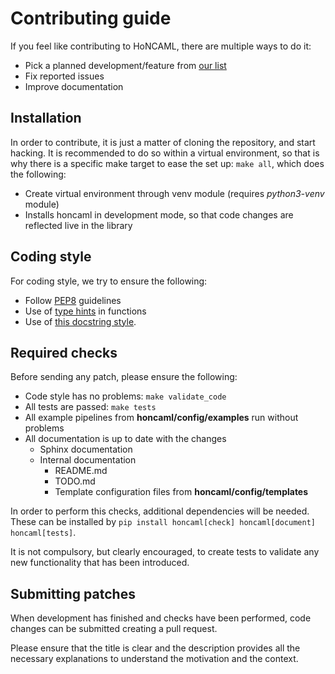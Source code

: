 # Contributing guide

If you feel like contributing to HoNCAML, there are multiple ways to do it:

- Pick a planned development/feature from [our list](https://github.com/Data-Science-Eurecat/HoNCAML/blob/main/TODO.md)
- Fix reported issues
- Improve documentation

## Installation

In order to contribute, it is just a matter of cloning the repository, and
start hacking. It is recommended to do so within a virtual environment, so that
is why there is a specific make target to ease the set up: `make all`, which
does the following:

- Create virtual environment through venv module (requires *python3-venv*
  module)
- Installs honcaml in development mode, so that code changes are reflected live
  in the library

## Coding style

For coding style, we try to ensure the following:

- Follow [PEP8](https://www.python.org/dev/peps/pep-0008/) guidelines
- Use of [type hints](https://peps.python.org/pep-0484/) in functions
- Use of [this docstring
style](https://sphinxcontrib-napoleon.readthedocs.io/en/latest/example_google.html).

## Required checks

Before sending any patch, please ensure the following:

- Code style has no problems: `make validate_code`
- All tests are passed: `make tests`
- All example pipelines from **honcaml/config/examples** run without problems
- All documentation is up to date with the changes
    - Sphinx documentation
    - Internal documentation
        - README.md
        - TODO.md
        - Template configuration files from **honcaml/config/templates**

In order to perform this checks, additional dependencies will be needed. These
can be installed by `pip install honcaml[check] honcaml[document]
honcaml[tests]`.

It is not compulsory, but clearly encouraged, to create tests to validate
any new functionality that has been introduced.

## Submitting patches

When development has finished and checks have been performed, code changes can
be submitted creating a pull request.

Please ensure that the title is clear and the description provides all the
necessary explanations to understand the motivation and the context.
